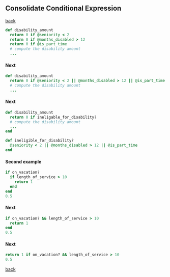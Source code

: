 ## Consolidate Conditional Expression
[back](https://github.com/manelromero/refactoring/blob/master/README.md)
```ruby
def disability_amount
  return 0 if @seniority < 2
  return 0 if @months_disabled > 12
  return 0 if @is_part_time
  # compute the disability amount
  ...
```
#### Next
```ruby
def disability_amount
  return 0 if @seniority < 2 || @months_disabled > 12 || @is_part_time
  # compute the disability amount
  ...
```
#### Next
```ruby
def disability_amount
  return 0 if ineligable_for_disability?
  # compute the disability amount
  ...
end

def ineligible_for_disability?
  @seniority < 2 || @months_disabled > 12 || @is_part_time
end
```
#### Second example
```ruby
if on_vacation?
  if length_of_service > 10
    return 1
  end
end
0.5
```
#### Next
```ruby
if on_vacation? && length_of_service > 10
  return 1
end
0.5
```
#### Next
```ruby
return 1 if on_vacation? && length_of_service > 10
0.5
```
[back](https://github.com/manelromero/refactoring/blob/master/README.md)
